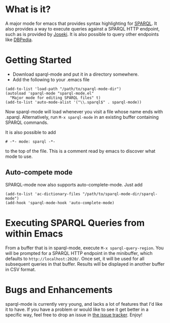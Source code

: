 # What is it?

A major mode for emacs that provides syntax highlighting for
[SPARQL](http://www.w3.org/TR/sparql11-query/). It also provides a way
to execute queries against a SPARQL HTTP endpoint, such as is provided
by [Joseki](http://www.joseki.org/). It is also possible to query
other endpoints like [DBPedia](http://dbpedia.org/sparql).

# Getting Started

* Download sparql-mode and put it in a directory somewhere.
* Add the following to your .emacs file

```elisp
(add-to-list 'load-path "/path/to/sparql-mode-dir")
(autoload 'sparql-mode "sparql-mode.el"
  "Major mode for editing SPARQL files" t)
(add-to-list 'auto-mode-alist '("\\.sparql$" . sparql-mode))
```

Now sparql-mode will load whenever you visit a file whose name ends
with .sparql. Alternatively, run `M-x sparql-mode` in an existing
buffer containing SPARQL commands.

It is also possible to add
```
# -*- mode: sparql -*-
```
to the top of the file. This is a comment read by emacs to discover
what mode to use.

## Auto-compete mode
SPARQL-mode now also supports auto-complete-mode. Just add

```elisp
(add-to-list 'ac-dictionary-files "/path/to/sparql-mode-dir/sparql-mode")
(add-hook 'sparql-mode-hook 'auto-complete-mode)
```

# Executing SPARQL Queries from within Emacs

From a buffer that is in sparql-mode, execute `M-x
sparql-query-region`. You will be prompted for a SPARQL HTTP endpoint
in the minibuffer, which defaults to `http://localhost:2020/`. Once
set, it will be used for all subsequent queries in that buffer.
Results will be displayed in another buffer in CSV format.

# Bugs and Enhancements

sparql-mode is currently very young, and lacks a lot of features that
I'd like it to have. If you have a problem or would like to see it get
better in a specific way, feel free to drop an issue in
[the issue tracker](https://github.com/ljos/sparql-mode/issues).
Enjoy!
